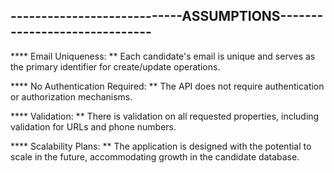 ----------------------------ASSUMPTIONS------------------------------
---------------------------------------------------------------------

**** Email Uniqueness: 
	** Each candidate's email is unique and serves as the primary 
	identifier for create/update operations.

**** No Authentication Required: 
	** The API does not require authentication or authorization mechanisms.

**** Validation: 
	** There is validation on all requested properties,
	including validation for URLs and phone numbers.

**** Scalability Plans: 
	** The application is designed with the potential to scale in the future,
	accommodating growth in the candidate database.